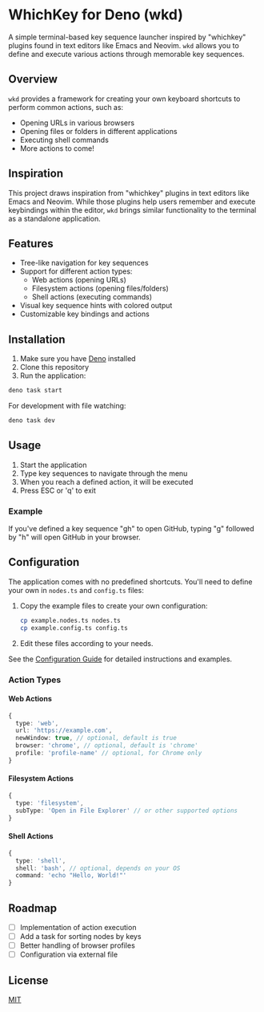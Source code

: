 # WhichKey for Deno (wkd)

A simple terminal-based key sequence launcher inspired by "whichkey" plugins found in text editors like Emacs and Neovim. `wkd` allows you to define and execute various actions through memorable key sequences.

## Overview

`wkd` provides a framework for creating your own keyboard shortcuts to perform common actions, such as:

- Opening URLs in various browsers
- Opening files or folders in different applications
- Executing shell commands
- More actions to come!

## Inspiration

This project draws inspiration from "whichkey" plugins in text editors like Emacs and Neovim. While those plugins help users remember and execute keybindings within the editor, `wkd` brings similar functionality to the terminal as a standalone application.

## Features

- Tree-like navigation for key sequences
- Support for different action types:
  - Web actions (opening URLs)
  - Filesystem actions (opening files/folders)
  - Shell actions (executing commands)
- Visual key sequence hints with colored output
- Customizable key bindings and actions

## Installation

1. Make sure you have [Deno](https://deno.land/) installed
2. Clone this repository
3. Run the application:

```bash
deno task start
```

For development with file watching:

```bash
deno task dev
```

## Usage

1. Start the application
2. Type key sequences to navigate through the menu
3. When you reach a defined action, it will be executed
4. Press ESC or 'q' to exit

### Example

If you've defined a key sequence "gh" to open GitHub, typing "g" followed by "h" will open GitHub in your browser.

## Configuration

The application comes with no predefined shortcuts. You'll need to define your own in `nodes.ts` and `config.ts` files:

1. Copy the example files to create your own configuration:
   ```bash
   cp example.nodes.ts nodes.ts
   cp example.config.ts config.ts
   ```

2. Edit these files according to your needs.

See the [Configuration Guide](CONFIGURATION.md) for detailed instructions and examples.

### Action Types

#### Web Actions

```typescript
{
  type: 'web',
  url: 'https://example.com',
  newWindow: true, // optional, default is true
  browser: 'chrome', // optional, default is 'chrome'
  profile: 'profile-name' // optional, for Chrome only
}
```

#### Filesystem Actions

```typescript
{
  type: 'filesystem',
  subType: 'Open in File Explorer' // or other supported options
}
```

#### Shell Actions

```typescript
{
  type: 'shell',
  shell: 'bash', // optional, depends on your OS
  command: 'echo "Hello, World!"'
}
```

## Roadmap

- [ ] Implementation of action execution
- [ ] Add a task for sorting nodes by keys
- [ ] Better handling of browser profiles
- [ ] Configuration via external file

## License

[MIT](LICENSE) 